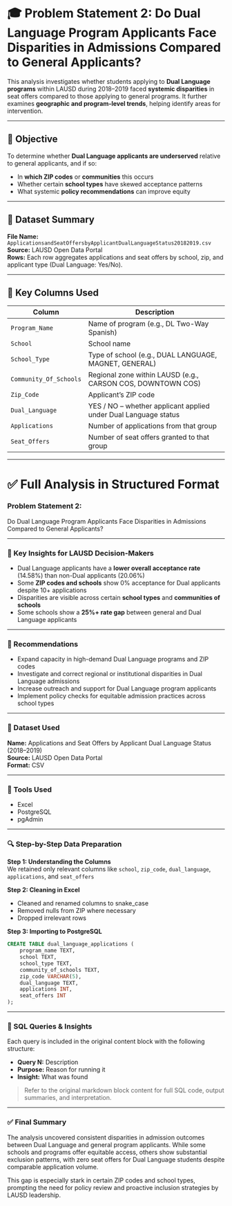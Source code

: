 # 🎓 Problem Statement 2: Do Dual Language Program Applicants Face Disparities in Admissions Compared to General Applicants?

This analysis investigates whether students applying to **Dual Language programs** within LAUSD during 2018–2019 faced **systemic disparities** in seat offers compared to those applying to general programs. It further examines **geographic and program-level trends**, helping identify areas for intervention.

---

## 🌟 Objective

To determine whether **Dual Language applicants are underserved** relative to general applicants, and if so:

* In **which ZIP codes** or **communities** this occurs
* Whether certain **school types** have skewed acceptance patterns
* What systemic **policy recommendations** can improve equity

---

## 📂 Dataset Summary

**File Name:** `ApplicationsandSeatOffersbyApplicantDualLanguageStatus20182019.csv`  
**Source:** LAUSD Open Data Portal  
**Rows:** Each row aggregates applications and seat offers by school, zip, and applicant type (Dual Language: Yes/No).

---

## 🧠 Key Columns Used

| Column                 | Description                                                     |
| ---------------------- | --------------------------------------------------------------- |
| `Program_Name`         | Name of program (e.g., DL Two-Way Spanish)                      |
| `School`               | School name                                                     |
| `School_Type`          | Type of school (e.g., DUAL LANGUAGE, MAGNET, GENERAL)           |
| `Community_Of_Schools` | Regional zone within LAUSD (e.g., CARSON COS, DOWNTOWN COS)     |
| `Zip_Code`             | Applicant’s ZIP code                                            |
| `Dual_Language`        | YES / NO – whether applicant applied under Dual Language status |
| `Applications`         | Number of applications from that group                          |
| `Seat_Offers`          | Number of seat offers granted to that group                     |

---

# ✅ Full Analysis in Structured Format

### Problem Statement 2:  
Do Dual Language Program Applicants Face Disparities in Admissions Compared to General Applicants?

---

### 🎯 Key Insights for LAUSD Decision-Makers  
- Dual Language applicants have a **lower overall acceptance rate** (14.58%) than non-Dual applicants (20.06%)
- Some **ZIP codes and schools** show 0% acceptance for Dual applicants despite 10+ applications
- Disparities are visible across certain **school types** and **communities of schools**
- Some schools show a **25%+ rate gap** between general and Dual Language applicants

---

### 📢 Recommendations  
- Expand capacity in high-demand Dual Language programs and ZIP codes
- Investigate and correct regional or institutional disparities in Dual Language admissions
- Increase outreach and support for Dual Language program applicants
- Implement policy checks for equitable admission practices across school types

---

### 📂 Dataset Used  
**Name:** Applications and Seat Offers by Applicant Dual Language Status (2018–2019)  
**Source:** LAUSD Open Data Portal  
**Format:** CSV

---

### 🧰 Tools Used  
- Excel  
- PostgreSQL  
- pgAdmin  

---

### 🔍 Step-by-Step Data Preparation  

**Step 1: Understanding the Columns**  
We retained only relevant columns like `school`, `zip_code`, `dual_language`, `applications`, and `seat_offers`

**Step 2: Cleaning in Excel**  
- Cleaned and renamed columns to snake_case  
- Removed nulls from ZIP where necessary  
- Dropped irrelevant rows  

**Step 3: Importing to PostgreSQL**  
```sql
CREATE TABLE dual_language_applications (
    program_name TEXT,
    school TEXT,
    school_type TEXT,
    community_of_schools TEXT,
    zip_code VARCHAR(5),
    dual_language TEXT,
    applications INT,
    seat_offers INT
);
```

---

### 🔎 SQL Queries & Insights  

Each query is included in the original content block with the following structure:  

- **Query N:** Description  
- **Purpose:** Reason for running it  
- **Insight:** What was found  

> Refer to the original markdown block content for full SQL code, output summaries, and interpretation.

---

### ✅ Final Summary

The analysis uncovered consistent disparities in admission outcomes between Dual Language and general program applicants. While some schools and programs offer equitable access, others show substantial exclusion patterns, with zero seat offers for Dual Language students despite comparable application volume.  

This gap is especially stark in certain ZIP codes and school types, prompting the need for policy review and proactive inclusion strategies by LAUSD leadership.
